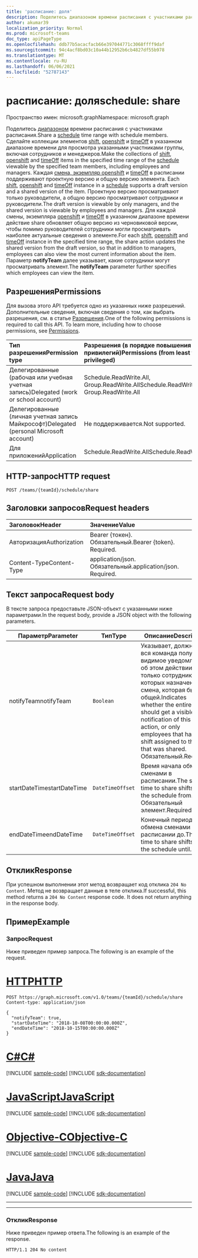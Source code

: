 ```yaml
---
title: 'расписание: доля'
description: Поделитесь диапазоном времени расписания с участниками расписания.
author: akumar39
localization_priority: Normal
ms.prod: microsoft-teams
doc_type: apiPageType
ms.openlocfilehash: ddb77b5acacfacb66e397044771c3068ffff9daf
ms.sourcegitcommit: 94c4acf8bd03c10a44b12952b6cb4827df55b978
ms.translationtype: MT
ms.contentlocale: ru-RU
ms.lasthandoff: 06/06/2021
ms.locfileid: "52787143"
---
```

# <a name="schedule-share"></a><span data-ttu-id="2ca14-103">расписание: доля</span><span class="sxs-lookup"><span data-stu-id="2ca14-103">schedule: share</span></span>

<span data-ttu-id="2ca14-104">Пространство имен: microsoft.graph</span><span class="sxs-lookup"><span data-stu-id="2ca14-104">Namespace: microsoft.graph</span></span>

<span data-ttu-id="2ca14-105">Поделитесь [диапазоном](../resources/schedule.md) времени расписания с участниками расписания.</span><span class="sxs-lookup"><span data-stu-id="2ca14-105">Share a [schedule](../resources/schedule.md) time range with schedule members.</span></span>
<span data-ttu-id="2ca14-106">Сделайте коллекции элементов [shift,](../resources/shift.md) [openshift](../resources/openshift.md) и [timeOff](../resources/timeoff.md) в [](../resources/schedule.md) указанном диапазоне времени для просмотра указанными участниками группы, включая сотрудников и менеджеров.</span><span class="sxs-lookup"><span data-stu-id="2ca14-106">Make the collections of [shift](../resources/shift.md), [openshift](../resources/openshift.md) and [timeOff](../resources/timeoff.md) items in the specified time range of the [schedule](../resources/schedule.md) viewable by the specified team members, including employees and managers.</span></span>
<span data-ttu-id="2ca14-107">Каждая [](../resources/schedule.md) [смена, экземпляр openshift](../resources/openshift.md) и [timeOff](../resources/timeoff.md) в расписании поддерживают проектную версию и общую версию элемента. [](../resources/shift.md)</span><span class="sxs-lookup"><span data-stu-id="2ca14-107">Each [shift](../resources/shift.md), [openshift](../resources/openshift.md) and [timeOff](../resources/timeoff.md) instance in a [schedule](../resources/schedule.md) supports a draft version and a shared version of the item.</span></span> <span data-ttu-id="2ca14-108">Проектную версию просматривают только руководители, а общую версию просматривают сотрудники и руководители.</span><span class="sxs-lookup"><span data-stu-id="2ca14-108">The draft version is viewable by only managers, and the shared version is viewable by employees and managers.</span></span> <span data-ttu-id="2ca14-109">Для [](../resources/shift.md)каждой смены, экземпляра [openshift](../resources/openshift.md) и [timeOff](../resources/timeoff.md) в указанном диапазоне времени действие share обновляет общую версию из черновиковой версии, чтобы помимо руководителей сотрудники могли просматривать наиболее актуальные сведения о элементе.</span><span class="sxs-lookup"><span data-stu-id="2ca14-109">For each [shift](../resources/shift.md), [openshift](../resources/openshift.md) and [timeOff](../resources/timeoff.md) instance in the specified time range, the share action updates the shared version from the draft version, so that in addition to managers, employees can also view the most current information about the item.</span></span> <span data-ttu-id="2ca14-110">Параметр **notifyTeam** далее указывает, какие сотрудники могут просматривать элемент.</span><span class="sxs-lookup"><span data-stu-id="2ca14-110">The **notifyTeam** parameter further specifies which employees can view the item.</span></span>

## <a name="permissions"></a><span data-ttu-id="2ca14-111">Разрешения</span><span class="sxs-lookup"><span data-stu-id="2ca14-111">Permissions</span></span>

<span data-ttu-id="2ca14-p102">Для вызова этого API требуется одно из указанных ниже разрешений. Дополнительные сведения, включая сведения о том, как выбрать разрешения, см. в статье [Разрешения](/graph/permissions-reference).</span><span class="sxs-lookup"><span data-stu-id="2ca14-p102">One of the following permissions is required to call this API. To learn more, including how to choose permissions, see [Permissions](/graph/permissions-reference).</span></span>

|<span data-ttu-id="2ca14-114">Тип разрешения</span><span class="sxs-lookup"><span data-stu-id="2ca14-114">Permission type</span></span>      | <span data-ttu-id="2ca14-115">Разрешения (в порядке повышения привилегий)</span><span class="sxs-lookup"><span data-stu-id="2ca14-115">Permissions (from least to most privileged)</span></span>              |
|:--------------------|:---------------------------------------------------------|
|<span data-ttu-id="2ca14-116">Делегированные (рабочая или учебная учетная запись)</span><span class="sxs-lookup"><span data-stu-id="2ca14-116">Delegated (work or school account)</span></span> | <span data-ttu-id="2ca14-117">Schedule.ReadWrite.All, Group.ReadWrite.All</span><span class="sxs-lookup"><span data-stu-id="2ca14-117">Schedule.ReadWrite.All, Group.ReadWrite.All</span></span>    |
|<span data-ttu-id="2ca14-118">Делегированные (личная учетная запись Майкрософт)</span><span class="sxs-lookup"><span data-stu-id="2ca14-118">Delegated (personal Microsoft account)</span></span> | <span data-ttu-id="2ca14-119">Не поддерживается.</span><span class="sxs-lookup"><span data-stu-id="2ca14-119">Not supported.</span></span>    |
|<span data-ttu-id="2ca14-120">Для приложений</span><span class="sxs-lookup"><span data-stu-id="2ca14-120">Application</span></span> | <span data-ttu-id="2ca14-121">Schedule.ReadWrite.All</span><span class="sxs-lookup"><span data-stu-id="2ca14-121">Schedule.ReadWrite.All</span></span> |

## <a name="http-request"></a><span data-ttu-id="2ca14-122">HTTP-запрос</span><span class="sxs-lookup"><span data-stu-id="2ca14-122">HTTP request</span></span>

<!-- { "blockType": "ignored" } -->

```http
POST /teams/{teamId}/schedule/share
```

## <a name="request-headers"></a><span data-ttu-id="2ca14-123">Заголовки запросов</span><span class="sxs-lookup"><span data-stu-id="2ca14-123">Request headers</span></span>

| <span data-ttu-id="2ca14-124">Заголовок</span><span class="sxs-lookup"><span data-stu-id="2ca14-124">Header</span></span>       | <span data-ttu-id="2ca14-125">Значение</span><span class="sxs-lookup"><span data-stu-id="2ca14-125">Value</span></span> |
|:---------------|:--------|
| <span data-ttu-id="2ca14-126">Авторизация</span><span class="sxs-lookup"><span data-stu-id="2ca14-126">Authorization</span></span>  | <span data-ttu-id="2ca14-p103">Bearer {токен}. Обязательный.</span><span class="sxs-lookup"><span data-stu-id="2ca14-p103">Bearer {token}. Required.</span></span>  |
| <span data-ttu-id="2ca14-129">Content-Type</span><span class="sxs-lookup"><span data-stu-id="2ca14-129">Content-Type</span></span>  | <span data-ttu-id="2ca14-p104">application/json. Обязательный.</span><span class="sxs-lookup"><span data-stu-id="2ca14-p104">application/json. Required.</span></span>  |

## <a name="request-body"></a><span data-ttu-id="2ca14-132">Текст запроса</span><span class="sxs-lookup"><span data-stu-id="2ca14-132">Request body</span></span>

<span data-ttu-id="2ca14-133">В тексте запроса предоставьте JSON-объект с указанными ниже параметрами.</span><span class="sxs-lookup"><span data-stu-id="2ca14-133">In the request body, provide a JSON object with the following parameters.</span></span>

|<span data-ttu-id="2ca14-134">Параметр</span><span class="sxs-lookup"><span data-stu-id="2ca14-134">Parameter</span></span>                   |<span data-ttu-id="2ca14-135">Тип</span><span class="sxs-lookup"><span data-stu-id="2ca14-135">Type</span></span>           |<span data-ttu-id="2ca14-136">Описание</span><span class="sxs-lookup"><span data-stu-id="2ca14-136">Description</span></span>  |
|-----------------------|-------------------|--------------|
| <span data-ttu-id="2ca14-137">notifyTeam</span><span class="sxs-lookup"><span data-stu-id="2ca14-137">notifyTeam</span></span>            |`Boolean`             |<span data-ttu-id="2ca14-138">Указывает, должна ли вся команда получать видимое уведомление об этом действии, или только сотрудникам, у которых назначена смена, которая была общей.</span><span class="sxs-lookup"><span data-stu-id="2ca14-138">Indicates whether the entire team should get a visible notification of this action, or only employees that have a shift assigned to them that was shared.</span></span> <span data-ttu-id="2ca14-139">Обязательный.</span><span class="sxs-lookup"><span data-stu-id="2ca14-139">Required.</span></span>       |
| <span data-ttu-id="2ca14-140">startDateTime</span><span class="sxs-lookup"><span data-stu-id="2ca14-140">startDateTime</span></span>         |`DateTimeOffset`   |<span data-ttu-id="2ca14-141">Время начала обмена сменами в расписании.</span><span class="sxs-lookup"><span data-stu-id="2ca14-141">The start time to share shifts on the schedule from.</span></span> <span data-ttu-id="2ca14-142">Обязательный элемент.</span><span class="sxs-lookup"><span data-stu-id="2ca14-142">Required.</span></span>   |
| <span data-ttu-id="2ca14-143">endDateTime</span><span class="sxs-lookup"><span data-stu-id="2ca14-143">endDateTime</span></span>           |`DateTimeOffset`   | <span data-ttu-id="2ca14-144">Конечный период для обмена сменами в расписании до.</span><span class="sxs-lookup"><span data-stu-id="2ca14-144">The end time to share shifts on the schedule until.</span></span>   |

## <a name="response"></a><span data-ttu-id="2ca14-145">Отклик</span><span class="sxs-lookup"><span data-stu-id="2ca14-145">Response</span></span>

<span data-ttu-id="2ca14-p107">При успешном выполнении этот метод возвращает код отклика `204 No Content`. Метод не возвращает данные в теле отклика.</span><span class="sxs-lookup"><span data-stu-id="2ca14-p107">If successful, this method returns a `204 No Content` response code. It does not return anything in the response body.</span></span>

## <a name="example"></a><span data-ttu-id="2ca14-148">Пример</span><span class="sxs-lookup"><span data-stu-id="2ca14-148">Example</span></span>

### <a name="request"></a><span data-ttu-id="2ca14-149">Запрос</span><span class="sxs-lookup"><span data-stu-id="2ca14-149">Request</span></span>

<span data-ttu-id="2ca14-150">Ниже приведен пример запроса.</span><span class="sxs-lookup"><span data-stu-id="2ca14-150">The following is an example of the request.</span></span>


# <a name="http"></a>[<span data-ttu-id="2ca14-151">HTTP</span><span class="sxs-lookup"><span data-stu-id="2ca14-151">HTTP</span></span>](#tab/http)
<!-- {
  "blockType": "request",
  "name": "schedule-share"
}-->
```http
POST https://graph.microsoft.com/v1.0/teams/{teamId}/schedule/share
Content-type: application/json

{
  "notifyTeam": true,
  "startDateTime": "2018-10-08T00:00:00.000Z",
  "endDateTime": "2018-10-15T00:00:00.000Z"
}
```
# <a name="c"></a>[<span data-ttu-id="2ca14-152">C#</span><span class="sxs-lookup"><span data-stu-id="2ca14-152">C#</span></span>](#tab/csharp)
[!INCLUDE [sample-code](../includes/snippets/csharp/schedule-share-csharp-snippets.md)]
[!INCLUDE [sdk-documentation](../includes/snippets/snippets-sdk-documentation-link.md)]

# <a name="javascript"></a>[<span data-ttu-id="2ca14-153">JavaScript</span><span class="sxs-lookup"><span data-stu-id="2ca14-153">JavaScript</span></span>](#tab/javascript)
[!INCLUDE [sample-code](../includes/snippets/javascript/schedule-share-javascript-snippets.md)]
[!INCLUDE [sdk-documentation](../includes/snippets/snippets-sdk-documentation-link.md)]

# <a name="objective-c"></a>[<span data-ttu-id="2ca14-154">Objective-C</span><span class="sxs-lookup"><span data-stu-id="2ca14-154">Objective-C</span></span>](#tab/objc)
[!INCLUDE [sample-code](../includes/snippets/objc/schedule-share-objc-snippets.md)]
[!INCLUDE [sdk-documentation](../includes/snippets/snippets-sdk-documentation-link.md)]

# <a name="java"></a>[<span data-ttu-id="2ca14-155">Java</span><span class="sxs-lookup"><span data-stu-id="2ca14-155">Java</span></span>](#tab/java)
[!INCLUDE [sample-code](../includes/snippets/java/schedule-share-java-snippets.md)]
[!INCLUDE [sdk-documentation](../includes/snippets/snippets-sdk-documentation-link.md)]

---


---


### <a name="response"></a><span data-ttu-id="2ca14-156">Отклик</span><span class="sxs-lookup"><span data-stu-id="2ca14-156">Response</span></span>

<span data-ttu-id="2ca14-157">Ниже приведен пример ответа.</span><span class="sxs-lookup"><span data-stu-id="2ca14-157">The following is an example of the response.</span></span> 

<!-- {
  "blockType": "response",
  "truncated": true
} -->

```http
HTTP/1.1 204 No content
```

<!-- uuid: 8fcb5dbc-d5aa-4681-8e31-b001d5168d79
2015-10-25 14:57:30 UTC -->
<!--
{
  "type": "#page.annotation",
  "description": "Shares a time-range of the schedule with the schedule members",
  "keywords": "",
  "section": "documentation",
  "tocPath": "",
  "suppressions": [
  ]
}
-->

